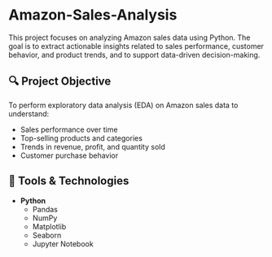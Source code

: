 # Amazon-Sales-Analysis

This project focuses on analyzing Amazon sales data using Python. The goal is to extract actionable insights related to sales performance, customer behavior, and product trends, and to support data-driven decision-making.

## 🔍 Project Objective

To perform exploratory data analysis (EDA) on Amazon sales data to understand:

- Sales performance over time
- Top-selling products and categories
- Trends in revenue, profit, and quantity sold
- Customer purchase behavior

## 🧰 Tools & Technologies

- **Python**
  - Pandas
  - NumPy
  - Matplotlib
  - Seaborn
  - Jupyter Notebook
